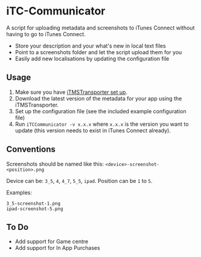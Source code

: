 # iTC-Communicator

A script for uploading metadata and screenshots to iTunes Connect without having to go to iTunes Connect. 

* Store your description and your what's new in local text files
* Point to a screenshots folder and let the script upload them for you
* Easily add new localisations by updating the configuration file

## Usage

1. Make sure you have [iTMSTransporter set up][iTC].
1. Download the latest version of the metadata for your app using the iTMSTransporter.
1. Set up the configuration file (see the included example configuration file)
1. Run `iTCCommunicator -v x.x.x` where `x.x.x` is the version you want to update (this version needs to exist in iTunes Connect already).

## Conventions

Screenshots should be named like this: `<device>-screenshot-<position>.png`

Device can be: `3_5`, `4`, `4_7`, `5_5`, `ipad`.
Position can be `1` to `5`.

Examples:

    3_5-screenshot-1.png
    ipad-screenshot-5.png 

## To Do

* Add support for Game centre
* Add support for In App Purchases

[iTC]: https://itunesconnect.apple.com/WebObjects/iTunesConnect.woa/ra/ng/resources_page
